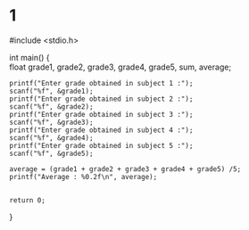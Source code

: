 # 1
#include <stdio.h>

int main()
{   
    float grade1, grade2, grade3, grade4, grade5, sum, average;
    
   
    
    printf("Enter grade obtained in subject 1 :");
    scanf("%f", &grade1);
    printf("Enter grade obtained in subject 2 :");
    scanf("%f", &grade2);
    printf("Enter grade obtained in subject 3 :");
    scanf("%f", &grade3);
    printf("Enter grade obtained in subject 4 :");
    scanf("%f", &grade4);
    printf("Enter grade obtained in subject 5 :");
    scanf("%f", &grade5);

    average = (grade1 + grade2 + grade3 + grade4 + grade5) /5;
    printf("Average : %0.2f\n", average);
   

    return 0;
}
